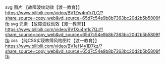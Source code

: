 svg 图片
【故障波纹动效【渡一教育】】 https://www.bilibili.com/video/BV1Zw4m1r7LC/?share_source=copy_web&vd_source=65d7c54e9b8b7363bc20d2b5b5809ffb
svg 元素
【故障波纹动效【渡一教育】】 https://www.bilibili.com/video/BV1Xu4m1c7QJ/?share_source=copy_web&vd_source=65d7c54e9b8b7363bc20d2b5b5809ffb
css
【纯CSS实现故障风格图片【渡一教育】】 https://www.bilibili.com/video/BV1eH4y1D7kz/?share_source=copy_web&vd_source=65d7c54e9b8b7363bc20d2b5b5809ffb